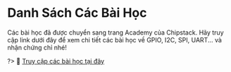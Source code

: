 <br>
<br>
<br>

# Danh Sách Các Bài Học

Các bài học đã được chuyển sang trang Academy của Chipstack. Hãy truy cập link dưới đây để xem chi tiết các bài học về GPIO, I2C, SPI, UART... và nhận chứng chỉ nhé!

?> 🔗 [Truy cập các bài học tại đây](https://academy.chipstack.vn/course/view.php?id=2)